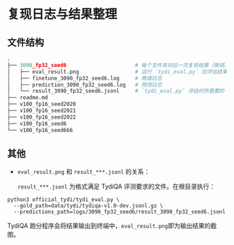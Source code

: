 # 复现日志与结果整理

## 文件结构

```python
.
├── 3090_fp32_seed6                      # 每个文件夹对应一次复现结果（微调、预测、评估）
│   ├── eval_result.png                  # 运行 `tydi_eval.py` 后评估结果截图
│   ├── finetune_3090_fp32_seed6.log     # 微调日志
│   ├── prediction_3090_fp32_seed6.log   # 预测日志
│   └── result_3090_fp32_seed6.jsonl     # `tydi_eval.py` 评估时所需要的 jsonl 文件
├── readme.md
├── v100_fp16_seed2020
├── v100_fp16_seed2021
├── v100_fp16_seed2022
├── v100_fp16_seed6
└── v100_fp16_seed666

```

## 其他

+ `eval_result.png` 和 `result_***.jsonl` 的关系：

  `result_***.jsonl` 为格式满足 TydiQA 评测要求的文件。在根目录执行：

```shell
python3 official_tydi/tydi_eval.py \
  --gold_path=data/tydi/tydiqa-v1.0-dev.jsonl.gz \
  --predictions_path=logs/3090_fp32_seed6/result_3090_fp32_seed6.jsonl
```

TydiQA 跑分程序会将结果输出到终端中，`eval_result.png`即为输出结果的截图。